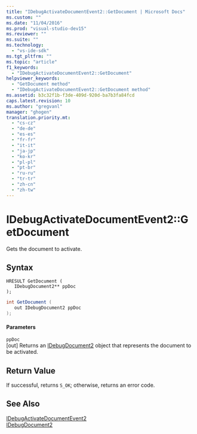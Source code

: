 ```yaml
---
title: "IDebugActivateDocumentEvent2::GetDocument | Microsoft Docs"
ms.custom: ""
ms.date: "11/04/2016"
ms.prod: "visual-studio-dev15"
ms.reviewer: ""
ms.suite: ""
ms.technology: 
  - "vs-ide-sdk"
ms.tgt_pltfrm: ""
ms.topic: "article"
f1_keywords: 
  - "IDebugActivateDocumentEvent2::GetDocument"
helpviewer_keywords: 
  - "GetDocument method"
  - "IDebugActivateDocumentEvent2::GetDocument method"
ms.assetid: b3c32f1b-f3de-409d-920d-ba7b3fa84fcd
caps.latest.revision: 10
ms.author: "gregvanl"
manager: "ghogen"
translation.priority.mt: 
  - "cs-cz"
  - "de-de"
  - "es-es"
  - "fr-fr"
  - "it-it"
  - "ja-jp"
  - "ko-kr"
  - "pl-pl"
  - "pt-br"
  - "ru-ru"
  - "tr-tr"
  - "zh-cn"
  - "zh-tw"
---
```

# IDebugActivateDocumentEvent2::GetDocument
Gets the document to activate.  
  
## Syntax  
  
```cpp#  
HRESULT GetDocument (   
   IDebugDocument2** ppDoc  
);  
```  
  
```c#  
int GetDocument (   
   out IDebugDocument2 ppDoc  
);  
```  
  
#### Parameters  
 `ppDoc`  
 [out] Returns an [IDebugDocument2](../../../extensibility/debugger/reference/idebugdocument2.md) object that represents the document to be activated.  
  
## Return Value  
 If successful, returns `S_OK`; otherwise, returns an error code.  
  
## See Also  
 [IDebugActivateDocumentEvent2](../../../extensibility/debugger/reference/idebugactivatedocumentevent2.md)   
 [IDebugDocument2](../../../extensibility/debugger/reference/idebugdocument2.md)